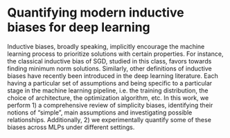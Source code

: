 # Quantifying modern inductive biases for deep learning

Inductive biases, broadly speaking, implicitly encourage the machine learning process to prioritize solutions with certain properties. For instance, the classical inductive bias of SGD, studied in this class, favors towards finding minimum norm solutions. Similarly, other definitions of inductive biases have recently been introduced in the deep learning literature. Each having a particular set of assumptions and being specific to a particular stage in the machine learning pipeline, i.e. the training distribution, the choice of architecture, the optimization algorithm, etc.
In this work, we perform 1) a comprehensive review of simplicity biases, identifying their notions of “simple”, main assumptions and investigating possible relationships. Additionally, 2) we experimentally quantify some of these biases across MLPs under different settings.


